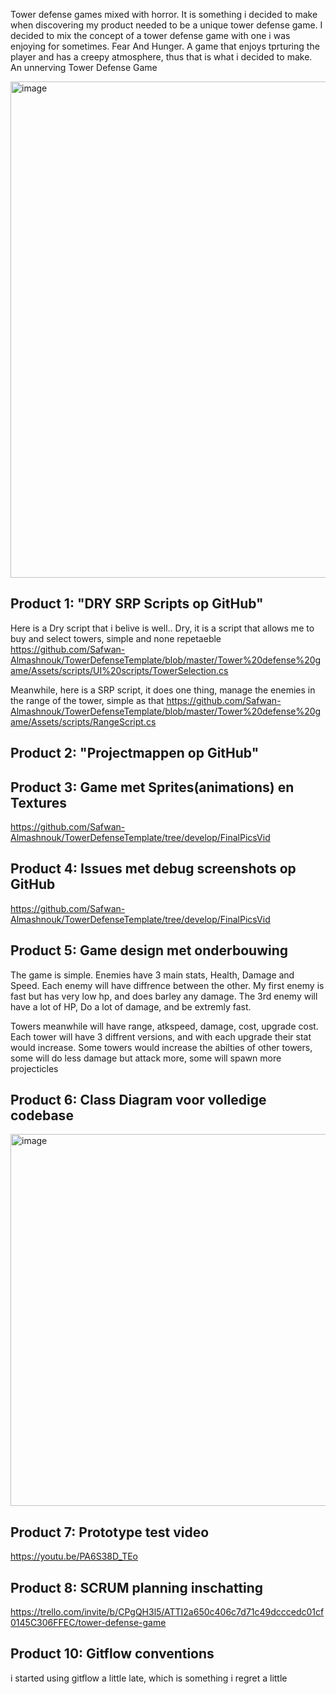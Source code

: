 
Tower defense games mixed with horror. It is something i decided to make when discovering my product needed to be a unique tower defense game. I decided to mix the concept of a tower defense game with one i was enjoying for sometimes. Fear And Hunger. A game that enjoys tprturing the player and has a creepy atmosphere, thus that is what i decided to make. An unnerving Tower Defense Game 


<img width="794" alt="image" src="https://github.com/Safwan-Almashnouk/TowerDefenseTemplate/assets/114736059/d35bf089-d160-4ab4-9062-efb7756d9013">





## Product 1: "DRY SRP Scripts op GitHub"

Here is a Dry script that i belive is well.. Dry, it is a script that allows me to buy and select towers, simple and none repetaeble 
https://github.com/Safwan-Almashnouk/TowerDefenseTemplate/blob/master/Tower%20defense%20game/Assets/scripts/UI%20scripts/TowerSelection.cs

Meanwhile, here is a SRP script, it does one thing, manage the enemies in the range of the tower, simple as that 
https://github.com/Safwan-Almashnouk/TowerDefenseTemplate/blob/master/Tower%20defense%20game/Assets/scripts/RangeScript.cs
## Product 2: "Projectmappen op GitHub"

## Product 3: Game met Sprites(animations) en Textures 


https://github.com/Safwan-Almashnouk/TowerDefenseTemplate/tree/develop/FinalPicsVid

## Product 4: Issues met debug screenshots op GitHub 
https://github.com/Safwan-Almashnouk/TowerDefenseTemplate/tree/develop/FinalPicsVid

## Product 5: Game design met onderbouwing 
The game is simple. Enemies have 3 main stats, Health, Damage and Speed. Each enemy will have diffrence between the other. My first enemy is fast but has very low hp, and does barley any damage. The 3rd enemy will have a lot of HP, Do a lot of damage, and be extremly fast.

Towers meanwhile will have range, atkspeed, damage, cost, upgrade cost. Each tower will have 3 diffrent versions, and with each upgrade their stat would increase. Some towers would increase the abilties of other towers, some will do less damage but attack more, some will spawn more projecticles 

## Product 6: Class Diagram voor volledige codebase 

<img width="595" alt="image" src="https://github.com/Safwan-Almashnouk/TowerDefenseTemplate/assets/114736059/db328549-0dcd-4e88-9491-697c294a78d9">


## Product 7: Prototype test video
https://youtu.be/PA6S38D_TEo

## Product 8: SCRUM planning inschatting 

https://trello.com/invite/b/CPgQH3l5/ATTI2a650c406c7d71c49dcccedc01cf0145C306FFEC/tower-defense-game

## Product 10: Gitflow conventions

i started using gitflow a little late, which is something i regret a little

